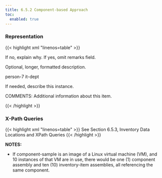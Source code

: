 ```yaml
---
title: 6.5.2 Component-based Approach
toc:
  enabled: true
---
```


### **Representation**

{{< highlight xml "linenos=table" >}}
<!-- cut -->
<system-implementation>
    <component uuid="uuid-value" type="software">
        <prop name="virtual" value="no"/>
        <prop name="software-name" value="software-name"/>
        <prop name="version" value="V 0.0.0"/>
        <prop name="asset-type" value="operating-system"/>
        <prop name="vendor-name" value="Vendor Name"/>
        <prop name="model" value="Model Number"/>
        <prop name="patch-level" value="Patch-Level"/>
        <prop name="scan-type" ns="https://fedramp.gov/ns/oscal" value="infrastructure"/>
        <prop name="allows-authenticated-scan"  value="no">
            <remarks><p>If no, explain why. If yes, omit remarks field.</p></remarks>
        </prop>
        <prop name="baseline-configuration-name" value="Baseline Config. Name" />
        <prop name="function" value="Required brief, text-based description.">
            <remarks><p>Optional, longer, formatted description.</p></remarks>
        </prop>
        <link rel="validation" href="#uuid-of-validation-component" />
        <status state="operational"/>
        <responsible-party role-id="asset-owner">
            <party-id>person-7</party-id>
        </responsible-party>
        <responsible-party role-id="asset-administrator">
            <party-id>it-dept</party-id>
        </responsible-party>
    </component>
    <!-- service, interconnection -->
    <system-inventory>
        <inventory-item uuid="uuid-value" asset-id="unique-asset-id">
        <description><p>If needed, describe this instance.</p></description>
        <prop name="ipv4-address" value="0.0.0.0"/>
        <prop name="public" value="no"/>
        <prop name="fqdn" value="example.com"/>
        <prop name="uri" value="https://example/query?key=value#anchor"/>
        <prop name="mac-address" value=">00:00:00:00:00:00"/>
        <prop name="serial-number" value="Serial #"/>
        <prop name="vlan-id" value="VLAN Identifier"/>
        <prop name="network-id" value="Network Identifier"/>
        <prop name="is-scanned" value="yes" />
        <implemented-component component-uuid="component-uuid-value " />
        <remarks><p>COMMENTS: Additional information about this item.</p></remarks>
        </inventory-item>
    <!-- Repeat the inventory-item assembly for each use of the above component -->
    </system-inventory>
    <!-- system-implementation remarks -->
</system-implementation>
{{< /highlight >}}

### **X-Path Queries**
{{< highlight xml "linenos=table" >}}
See Section 6.5.3, Inventory Data Locations and XPath Queries
{{< /highlight >}}


**NOTES:** 

- If component-sample is an image of a Linux virtual machine (VM), and 10 instances of that VM are in use, there would be one (1) component assembly and ten (10) inventory-item assemblies, all referencing the same component.